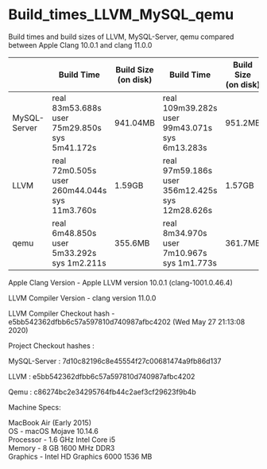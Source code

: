 # Build_times_LLVM_MySQL_qemu
Build times and build sizes of LLVM, MySQL-Server, qemu compared between Apple Clang 10.0.1 and clang 11.0.0



|              | Build Time                                              | Build Size<br>(on disk) | Build Time                                                | Build Size<br>(on disk) |
|--------------|---------------------------------------------------------|-------------------------|-----------------------------------------------------------|-------------------------|
| MySQL-Server | real  83m53.688s<br>user  75m29.850s<br>sys   5m41.172s | 941.04MB                | real  109m39.282s<br>user  99m43.071s<br>sys   6m13.283s  | 951.2MB                 |
| LLVM         | real  72m0.505s<br>user  260m44.044s<br>sys   11m3.760s | 1.59GB                  | real  97m59.186s<br>user  356m12.425s<br>sys   12m28.626s | 1.57GB                  |
| qemu         | real  6m48.850s<br>user  5m33.292s<br>sys   1m2.211s    | 355.6MB                 | real  8m34.970s<br>user  7m10.967s<br>sys   1m1.773s      | 361.7MB                 |

Apple Clang Version - Apple LLVM version 10.0.1 (clang-1001.0.46.4)

LLVM Compiler Version - clang version 11.0.0

LLVM Compiler Checkout hash - e5bb542362dfbb6c57a597810d740987afbc4202
				      (Wed May 27 21:13:08 2020)

Project Checkout hashes : 

MySQL-Server : 7d10c82196c8e45554f27c00681474a9fb86d137

LLVM : e5bb542362dfbb6c57a597810d740987afbc4202

Qemu : c86274bc2e34295764fb44c2aef3cf29623f9b4b


Machine Specs:

MacBook Air (Early 2015) <br>
OS - macOS Mojave 10.14.6 <br>
Processor - 1.6 GHz Intel Core i5 <br>
Memory - 8 GB 1600 MHz DDR3 <br>
Graphics - Intel HD Graphics 6000 1536 MB

